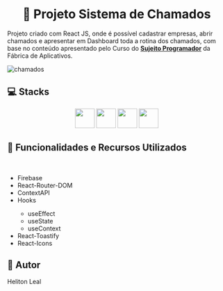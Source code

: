 <h1 align="center"> 🎥 Projeto Sistema de Chamados</h1>

<p>Projeto criado com React JS, onde é possível cadastrar empresas, abrir chamados e apresentar em Dashboard toda a rotina dos chamados, com base no conteúdo apresentado pelo Curso do <strong><a href="https://www.youtube.com/c/FalaCoders" target="_blank" >Sujeito Programador</a></strong> da Fábrica de Aplicativos.</p>

![chamados](https://user-images.githubusercontent.com/83422460/200666021-99a0d3cd-e995-4ffc-8371-b0e9a04f906e.jpg)

<div>
    <h2>💻 Stacks</h1>
    <div align="center">
      <img src="https://cdn.jsdelivr.net/gh/devicons/devicon/icons/react/react-original.svg" width="45"/>          
      <img src="https://cdn.jsdelivr.net/gh/devicons/devicon/icons/html5/html5-original.svg" width="45"/>
      <img src="https://cdn.jsdelivr.net/gh/devicons/devicon/icons/css3/css3-original.svg" width="45"/>
      <img src="https://cdn.jsdelivr.net/gh/devicons/devicon/icons/javascript/javascript-original.svg" width="45"/>
    </div>

  <h2>🔧 Funcionalidades e Recursos Utilizados</h2>
  <br>
    <ul>
        <li>Firebase</li>
        <li>React-Router-DOM</li>
        <li>ContextAPI</li>
        <li>Hooks</li>
        <ul>
            <li>useEffect</li>
            <li>useState</li>
            <li>useContext</li>
        </ul>
        <li>React-Toastify</li>
        <li>React-Icons</li>
    </ul>

  <h2>👨 Autor</h2>
  <p>Heliton Leal</p>
</div>

